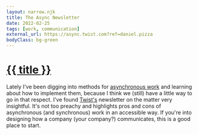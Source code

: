 ```yaml
---
layout: narrow.njk
title: The Async Newsletter
date: 2022-02-25
tags: [work, communication]
external_url: https://async.twist.com?ref=daniel.pizza
bodyClass: bg-green
---
```


<h1><a href="{{ external_url }}">{{ title }}</a></h1>

Lately I've been digging into methods for [asynchronous work](https://almanac.io/magazine/the-async-encyclopedia?ref=daniel.pizza "The async encyclopedia") and learning about how to implement them, because I think we (still) have a little way to go in that respect. I've found [Twist's](https://twist.com?ref=daniel.pizza "Twist") newsletter on the matter very insightful. It's not too preachy and highlights pros and cons of asynchronous (and synchronous) work in an accessible way. If you're into designing how a company (your company?) communicates, this is a good place to start.
